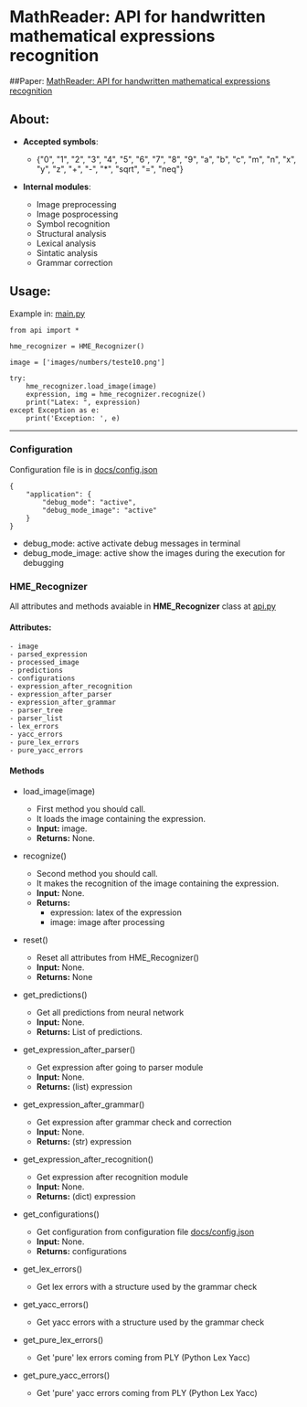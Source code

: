 # MathReader: API for handwritten mathematical expressions recognition

##Paper: [MathReader: API for handwritten mathematical expressions recognition](https://ieeexplore.ieee.org/document/9288272)

## About:

- __Accepted symbols__: 
    - {"0", "1", "2", "3", "4", "5", "6", "7", "8", "9", "a", "b", "c", "m", "n", "x", "y", "z", "+", "-", "*", "sqrt", "=", "neq"}

- __Internal modules__:
    - Image preprocessing
    - Image posprocessing
    - Symbol recognition
    - Structural analysis
    - Lexical analysis
    - Sintatic analysis
    - Grammar correction

## Usage:

Example in: [main.py](main.py)

```
from api import *

hme_recognizer = HME_Recognizer()

image = ['images/numbers/teste10.png']

try:
    hme_recognizer.load_image(image)
    expression, img = hme_recognizer.recognize()
    print("Latex: ", expression)
except Exception as e:
    print('Exception: ', e)
```
---------------------------

### Configuration

Configuration file is in [docs/config.json](docs/config.json)

```
{
    "application": {
        "debug_mode": "active",
        "debug_mode_image": "active"
    }
}
```

- debug_mode: active
activate debug messages in terminal
- debug_mode_image: active
show the images during the execution for debugging

### HME_Recognizer
All attributes and methods avaiable in __HME_Recognizer__ class at [api.py](api.py)

#### Attributes:
    - image
    - parsed_expression
    - processed_image
    - predictions
    - configurations
    - expression_after_recognition
    - expression_after_parser
    - expression_after_grammar
    - parser_tree
    - parser_list
    - lex_errors
    - yacc_errors
    - pure_lex_errors
    - pure_yacc_errors

#### Methods

- load_image(image)
    - First method you should call.
    - It loads the image containing the expression.
    - __Input:__ image.
    - __Returns:__ None.

- recognize()
    - Second method you should call.
    - It makes the recognition of the image containing the expression.
    - __Input:__ None.
    - __Returns:__
        - expression: latex of the expression
        - image: image after processing

- reset()
    - Reset all attributes from HME_Recognizer()
    - __Input:__ None.
    - __Returns:__ None

- get_predictions()
    - Get all predictions from neural network
    - __Input:__ None.
    - __Returns:__ List of predictions.

- get_expression_after_parser()
    - Get expression after going to parser module
    - __Input:__ None.
    - __Returns:__ (list) expression

- get_expression_after_grammar()
    - Get expression after grammar check and correction
    - __Input:__ None.
    - __Returns:__ (str) expression

- get_expression_after_recognition()
    - Get expression after recognition module
    - __Input:__ None.
    - __Returns:__ (dict) expression

- get_configurations()
    - Get configuration from configuration file [docs/config.json](docs/config.json)
    - __Input:__ None.
    - __Returns:__ configurations

- get_lex_errors()
    - Get lex errors with a structure used by the grammar check
- get_yacc_errors()
    - Get yacc errors with a structure used by the grammar check
- get_pure_lex_errors()
    - Get 'pure' lex errors coming from PLY (Python Lex Yacc)
- get_pure_yacc_errors()
    - Get 'pure' yacc errors coming from PLY (Python Lex Yacc)
